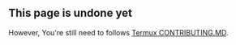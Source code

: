 ## This page is undone yet
However, You're still need to follows [Termux CONTRIBUTING.MD](https://github.com/termux/termux-packages/blob/master/CONTRIBUTING.md).
